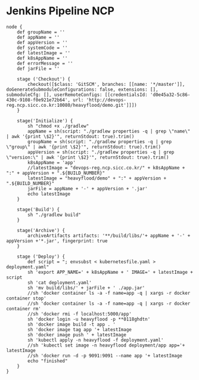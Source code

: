 

# Jenkins Pipeline NCP

    node {
    	def groupName = ''
    	def appName = ''
    	def appVersion = ''
    	def systemCode = ''
    	def latestImage = ''
    	def k8sAppName = ''
    	def errorMessage = ''
    	def jarFile = ''
    
    	stage ('Checkout') {
            checkout([$class: 'GitSCM', branches: [[name: '*/master']], doGenerateSubmoduleConfigurations: false, extensions: [], submoduleCfg: [], userRemoteConfigs: [[credentialsId: 'd0e45a32-5c86-430c-9108-f0e921e72b64', url: 'http://devops-reg.ncp.sicc.co.kr:10080/heavyflood/demo.git']]])
    	}
    	
    	stage('Initialize') {
    		sh "chmod +x ./gradlew"
    		appName = sh(script: "./gradlew properties -q | grep \"name\" | awk '{print \$2}'", returnStdout: true).trim()
    		groupName = sh(script: "./gradlew properties -q | grep  \"group\" | awk '{print \$2}'", returnStdout: true).trim()
    		appVersion = sh(script: "./gradlew properties -q | grep \"version:\" | awk '{print \$2}'", returnStdout: true).trim()
    		k8sAppName = 'app'
    		//latestImage = "devops-reg.ncp.sicc.co.kr/" + k8sAppName + ":" + appVersion + ".${BUILD_NUMBER}"
    		latestImage = "heavyflood/demo" + ":" + appVersion + ".${BUILD_NUMBER}"
    		jarFile = appName + '-' + appVersion + '.jar'
    		echo latestImage
    	}
    
    	stage('Build') {
    		sh "./gradlew build"
    	}
    
    	stage('Archive') {
    		archiveArtifacts artifacts: '**/build/libs/'+ appName + '-' + appVersion +'*.jar', fingerprint: true
    	}
    
    	stage ('Deploy') {
    	    def script = "; envsubst < kubernetesfile.yaml > deployment.yaml"
    	    sh 'export APP_NAME=' + k8sAppName + ' IMAGE=' + latestImage + script
    	    sh 'cat deployment.yaml'
    		sh 'mv build/libs/' + jarFile + ' ./app.jar'
            //sh 'docker container ls -a -f name=app -q | xargs -r docker container stop'
            //sh 'docker container ls -a -f name=app -q | xargs -r docker container rm'
            //sh 'docker rmi -f localhost:5000/app'
            sh 'docker login -u heavyflood -p **0118ghdtn'
            sh 'docker image build -t app . '
            sh 'docker image tag app '+ latestImage
            sh 'docker image push ' + latestImage
            sh 'kubectl apply -n heavyflood -f deployment.yaml'
    		//sh 'kubectl set image -n heavyflood deployment/app app='+ latestImage
    		//sh 'docker run -d -p 9091:9091 --name app '+ latestImage
            echo "finished"
    	}
    }
